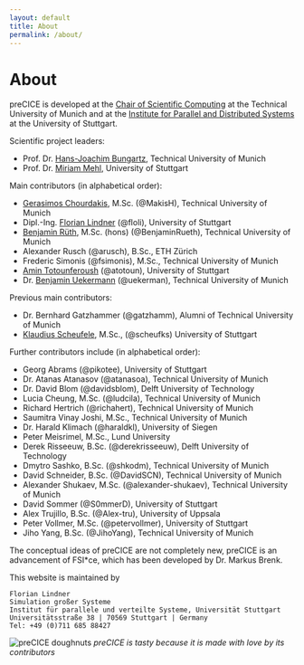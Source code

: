 ```yaml
---
layout: default
title: About
permalink: /about/
---
```


# About

preCICE is developed at the [Chair of Scientific Computing](http://www5.in.tum.de/wiki/index.php/Home) at the Technical University of Munich and at the [Institute for Parallel and Distributed Systems](http://www.ipvs.uni-stuttgart.de/) at the University of Stuttgart.

Scientific project leaders:

+ Prof. Dr. [Hans-Joachim Bungartz](https://www5.in.tum.de/wiki/index.php/Univ.-Prof._Dr._Hans-Joachim_Bungartz), Technical University of Munich
+ Prof. Dr. [Miriam Mehl](https://www.ipvs.uni-stuttgart.de/abteilungen/sgs/abteilung/mitarbeiter/Miriam.Mehl), University of Stuttgart

Main contributors (in alphabetical order):

+ [Gerasimos Chourdakis](https://www5.in.tum.de/wiki/index.php/Gerasimos_Chourdakis,_M.Sc.), M.Sc.  (@MakisH), Technical University of Munich
+ Dipl.-Ing. [Florian Lindner](https://www.ipvs.uni-stuttgart.de/abteilungen/sgs/abteilung/mitarbeiter/Florian.Lindner) (@floli), University of Stuttgart
+ [Benjamin Rüth](https://www5.in.tum.de/wiki/index.php/Benjamin_R%C3%BCth,_M.Sc._(hons)), M.Sc. (hons) (@BenjaminRueth), Technical University of Munich
+ Alexander Rusch (@arusch), B.Sc., ETH Zürich
+ Frederic Simonis (@fsimonis), M.Sc., Technical University of Munich
+ [Amin Totounferoush](https://www.ipvs.uni-stuttgart.de/abteilungen/sgs/abteilung/mitarbeiter/Amin.Totounferoush) (@atotoun), University of Stuttgart
+ Dr. [Benjamin Uekermann](https://www5.in.tum.de/wiki/index.php/Dr._rer._nat._Benjamin_Uekermann) (@uekerman), Technical University of Munich


Previous main contributors:

+ Dr. Bernhard Gatzhammer (@gatzhamm), Alumni of Technical University of Munich
+ [Klaudius Scheufele](https://www.ipvs.uni-stuttgart.de/abteilungen/sgs/abteilung/mitarbeiter/Klaudius.Scheufele), M.Sc., (@scheufks) University of Stuttgart

Further contributors include (in alphabetical order):

+ Georg Abrams (@pikotee), University of Stuttgart
+ Dr. Atanas Atanasov (@atanasoa), Technical University of Munich
+ Dr. David Blom (@davidsblom), Delft University of Technology
+ Lucia Cheung, M.Sc. (@ludcila), Technical University of Munich
+ Richard Hertrich (@richahert), Technical University of Munich
+ Saumitra Vinay Joshi, M.Sc., Technical University of Munich
+ Dr. Harald Klimach (@haraldkl), University of Siegen
+ Peter Meisrimel, M.Sc., Lund University
+ Derek Risseeuw, B.Sc. (@derekrisseeuw), Delft University of Technology
+ Dmytro Sashko, B.Sc. (@shkodm), Technical University of Munich
+ David Schneider, B.Sc. (@DavidSCN), Technical University of Munich
+ Alexander Shukaev, M.Sc. (@alexander-shukaev), Technical University of Munich
+ David Sommer (@S0mmerD), University of Stuttgart
+ Alex Trujillo, B.Sc. (@Alex-tru), University of Uppsala
+ Peter Vollmer, M.Sc. (@petervollmer), University of Stuttgart
+ Jiho Yang, B.Sc. (@JihoYang), Technical University of Munich

The conceptual ideas of preCICE are not completely new, preCICE is an advancement of FSI*ce, which has been developed by Dr. Markus Brenk.

This website is maintained by

    Florian Lindner
    Simulation großer Systeme
    Institut für parallele und verteilte Systeme, Universität Stuttgart
    Universitätsstraße 38 | 70569 Stuttgart | Germany
    Tel: +49 (0)711 685 88427

<p>
    <img src="../assets/doughnuts.JPG" alt="preCICE doughnuts" style="max-width:100%" >
    <em>preCICE is tasty because it is made with love by its contributors</em>
</p>
